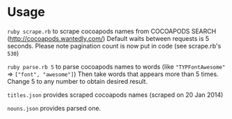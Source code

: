 Usage
======================

`ruby scrape.rb` to scrape cocoapods names from COCOAPODS SEARCH (http://cocoapods.wantedly.com/)
Default waits between requests is 5 seconds.
Please note pagination count is now put in code (see scrape.rb's `530`)

`ruby parse.rb 5` to parse cocoapods names to words (like `"TYPFontAwesome"` => `["font", "awesome"]`)
Then take words that appears more than 5 times.
Change 5 to any number to obtain desired result.

`titles.json` provides scraped cocoapods names (scraped on 20 Jan 2014)

`nouns.json` provides parsed one.
